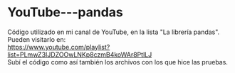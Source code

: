 # YouTube---pandas<br>
Código utilizado en mi canal de YouTube, en la lista "La librería pandas".<br>
Pueden visitarlo en:<br>
https://www.youtube.com/playlist?list=PLmwZ3IJDZOOwLNKp8czmB4koWAr8PtlLJ
<br>Subí el código como así también los archivos con los que hice las pruebas.
